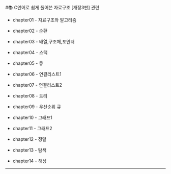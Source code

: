#📚 C언어로 쉽게 풀어쓴 자료구조 [개정3판] 관련

- chapter01 - 자료구조와 알고리즘

- chapter02 - 순환

- chapter03 - 배열,구조체,포인터

- chapter04 - 스택

- chapter05 - 큐

- chapter06 - 연결리스트1

- chapter07 - 연결리스트2

- chapter08 - 트리

- chapter09 - 우선순위 큐

- chapter10 - 그래프1

- chapter11 - 그래프2

- chapter12 - 정렬

- chapter13 - 탐색

- chapter14 - 해싱

---
